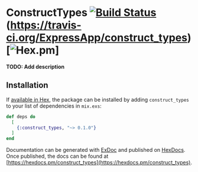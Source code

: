 # ConstructTypes [![Build Status](https://travis-ci.org/ExpressApp/construct_types.svg?branch=master)](https://travis-ci.org/ExpressApp/construct_types)(https://travis-ci.org/ExpressApp/construct_types) [![Hex.pm](https://img.shields.io/hexpm/v/construct_types.svg)]

**TODO: Add description**

## Installation

If [available in Hex](https://hex.pm/docs/publish), the package can be installed
by adding `construct_types` to your list of dependencies in `mix.exs`:

```elixir
def deps do
  [
    {:construct_types, "~> 0.1.0"}
  ]
end
```

Documentation can be generated with [ExDoc](https://github.com/elixir-lang/ex_doc)
and published on [HexDocs](https://hexdocs.pm). Once published, the docs can
be found at [https://hexdocs.pm/construct_types](https://hexdocs.pm/construct_types).

